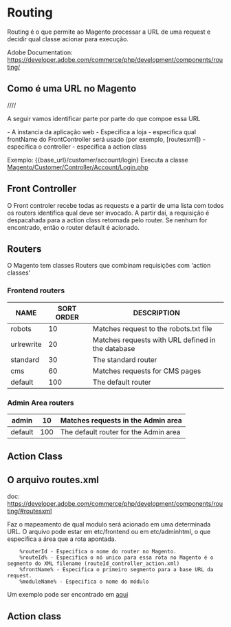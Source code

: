# Routing

Routing é o que permite ao Magento processar a URL de uma request e decidir qual classe acionar para execução.

Adobe Documentation: https://developer.adobe.com/commerce/php/development/components/routing/

## Como é uma URL no Magento

<store-url>/<store-code>/<front-name>/<controller-name>/<action-name>

A seguir vamos identificar parte por parte do que compoe essa URL

<store-url> - A instancia da aplicação web 
<store-code> - Especifica a loja
<front-name> - especifica qual frontName do FrontController será usado (por exemplo, [routesxml])
<controller-name> - especifica o controller
<action-name> - especifica a action class

Exemplo: {{base_url}/customer/account/login}
Executa a classe [Magento/Customer/Controller/Account/Login.php](https://github.com/magento/magento2/blob/2.4.7/app/code/Magento/Customer/Controller/Account/Login.php)

## Front Controller

O Front controler recebe todas as requests e a partir de uma lista com todos os routers identifica qual deve ser invocado. A partir daí, a requisição é despacahada para a action class retornada pelo router. Se nenhum for encontrado, então o router default é acionado.

## Routers

O Magento tem classes Routers que combinam requisições com 'action classes'

### Frontend routers

| NAME       | SORT ORDER | DESCRIPTION                                       |
|------------|------------|---------------------------------------------------|
| robots     | 10         | Matches request to the robots.txt file            |
| urlrewrite | 20         | Matches requests with URL defined in the database |
| standard   | 30         | The standard router                               |
| cms        | 60         | Matches requests for CMS pages                    |
| default    | 100        | The default router                                |

### Admin Area routers

| admin   | 10  | Matches requests in the Admin area    |
|---------|-----|---------------------------------------|
| default | 100 | The default router for the Admin area |

## Action Class

## O arquivo routes.xml

doc: https://developer.adobe.com/commerce/php/development/components/routing/#routesxml

Faz o mapeamento de qual modulo será acionado em uma determinada URL. O arquivo pode estar em etc/frontend ou em etc/adminhtml, o que especifica a área que a rota apontada.

<config xmlns:xsi="http://www.w3.org/2001/XMLSchema-instance" xsi:noNamespaceSchemaLocation="urn:magento:framework:App/etc/routes.xsd">
    <router id="%routerId%">
        <route id="%routeId%" frontName="%frontName%">
            <module name="%moduleName%"/>
        </route>
    </router>
</config>


        %routerId - Especifica o nome do router no Magento.
        %routeId% - Especifica o nó unico para essa rota no Magento é o segmento do XML filename (routeId_controller_action.xml)
        %frontName% - Especifica o primeiro segmento para a base URL da request.
        %moduleName% - Especifica o nome do módulo


Um exemplo pode ser encontrado em [aqui](http://link)

## Action class


